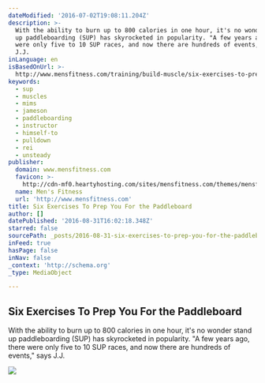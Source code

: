 ```yaml
---
dateModified: '2016-07-02T19:08:11.204Z'
description: >-
  With the ability to burn up to 800 calories in one hour, it's no wonder stand
  up paddleboarding (SUP) has skyrocketed in popularity. "A few years ago, there
  were only five to 10 SUP races, and now there are hundreds of events," says
  J.J.
inLanguage: en
isBasedOnUrl: >-
  http://www.mensfitness.com/training/build-muscle/six-exercises-to-prep-you-for-the-paddleboard?page=2
keywords:
  - sup
  - muscles
  - mims
  - jameson
  - paddleboarding
  - instructor
  - himself-to
  - pulldown
  - rei
  - unsteady
publisher:
  domain: www.mensfitness.com
  favicon: >-
    http://cdn-mf0.heartyhosting.com/sites/mensfitness.com/themes/mensfitness/favicon.ico
  name: Men's Fitness
  url: 'http://www.mensfitness.com'
title: Six Exercises To Prep You For the Paddleboard
author: []
datePublished: '2016-08-31T16:02:18.348Z'
starred: false
sourcePath: _posts/2016-08-31-six-exercises-to-prep-you-for-the-paddleboard.md
inFeed: true
hasPage: false
inNav: false
_context: 'http://schema.org'
_type: MediaObject

---
```

<article style=""><h1>Six Exercises To Prep You For the Paddleboard</h1><p>With the ability to burn up to 800 calories in one hour, it's no wonder stand up paddleboarding (SUP) has skyrocketed in popularity. "A few years ago, there were only five to 10 SUP races, and now there are hundreds of events," says J.J.</p><img src="http://cdn-mf0.heartyhosting.com/sites/mensfitness.com/files/teaser.jpg" /></article>